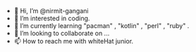 - 👋 Hi, I’m @nirmit-gangani
- 👀 I’m interested in coding.
- 🌱 I’m currently learning "pacman" , "kotlin" , "perl" , "ruby" .
- 💞️ I’m looking to collaborate on ...
- 📫 How to reach me with whiteHat junior.

<!---
nirmit-gangani/nirmit-gangani is a ✨ special ✨ repository because its `README.md` (this file) appears on your GitHub profile.
You can click the Preview link to take a look at your changes.
--->
